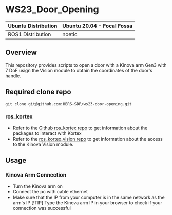 # WS23_Door_Opening

|**Ubuntu Distribution**|Ubuntu 20.04 - Focal Fossa|
|---|---|
|ROS1 Distribution| noetic|

## Overview
This repository provides scripts to open a door with a Kinova arm Gen3 with 7 DoF usign the Vision module to obtain the coordinates of the door's handle.

## Required clone repo
```
git clone git@github.com:HBRS-SDP/ws23-door-opening.git
```

### ros_kortex
- Refer to the [Github ros_kortex repo](https://github.com/Kinovarobotics/ros_kortex) to get information about the packages to interact with Kortex
- Refer to the [ros_kortex_vision repo](https://github.com/Kinovarobotics/ros_kortex_vision) to get information about the access to the Kinova Vision module.

## Usage
### Kinova Arm Connection
- Turn the Kinova arm on
- Connect the pc with cable ethernet
- Make sure that the IP from your computer is in the same network as the arm's IP
[!TIP]
Type the Kinova arm IP in your browser to check if your connection was successful

